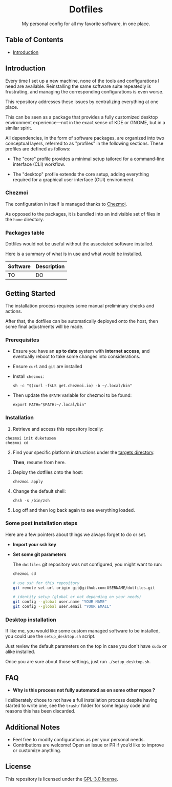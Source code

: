 <div align="center">
  <h1>Dotfiles</h1>
  <p>My personal config for all my favorite software, in one place.</p>
  <!-- Insert the ricing screenshot here -->
</div>


## Table of Contents

- [Introduction](#introduction)


## Introduction

Every time I set up a new machine, none of the tools and
configurations I need are available. Reinstalling the same software suite
repeatedly is frustrating, and managing the corresponding configurations is
even worse.

This repository addresses these issues by centralizing everything at one place.

This can be seen as a package that provides a fully customized
desktop environment experience—not in the exact sense of KDE or GNOME,
but in a similar spirit.

All dependencies, in the form of software packages, are organized into two
conceptual layers, referred to as "profiles" in the following sections.
These profiles are defined as follows:

 - The "core" profile provides a minimal setup tailored for
 a command-line interface (CLI) workflow.

 - The "desktop" profile extends the core setup, adding everything required
 for a graphical user interface (GUI) environment.

### Chezmoi

The configuration in itself is managed thanks to
[Chezmoi](https://www.chezmoi.io).

As opposed to the packages, it is bundled into an indivisible set of files
in the `home` directory.


### Packages table

Dotfiles would not be useful without the associated software installed.

Here is a summary of what is in use and what would be installed.

| Software | Description |
| -- | --|
| TO | DO |


## Getting Started

The installation process requires some manual preliminary checks and actions.

After that, the dotfiles can be automatically deployed onto the host, then some
final adjustments will be made.

### Prerequisites

- Ensure you have an **up to date** system with **internet access**, and eventually
	reboot to take some changes into considerations.
- Ensure `curl` and `git` are installed
- Install `chezmoi`:

  `sh -c "$(curl -fsLS get.chezmoi.io) -b ~/.local/bin"`
- Then update the `$PATH` variable for chezmoi to be found:

  `export PATH="$PATH:~/.local/bin"`

### Installation

1. Retrieve and access this repository locally:

  ```
  chezmoi init duketuxem
  chezmoi cd
  ```

2. Find your specific platform instructions under the [targets directory](./targets/README.md).

	**Then**, resume from here.

3. Deploy the dotfiles onto the host:

	`chezmoi apply`

4. Change the default shell:

	`chsh -s /bin/zsh`

5. Log off and then log back again to see everything loaded.


### Some post installation steps

   Here are a few pointers about things we always forget to do or set.

   - **Import your ssh key**

   - **Set some git parameters**

      The `dotfiles` git repository was not configured, you might want to run:

      ```sh
      chezmoi cd

      # use ssh for this repository
      git remote set-url origin git@github.com:USERNAME/dotfiles.git

      # identity setup (global or not depending on your needs)
      git config --global user.name "YOUR NAME"
      git config --global user.email "YOUR EMAIL"
      ```


### Desktop installation

If like me, you would like some custom managed software to be installed,
you could use the `setup_desktop.sh` script.

Just review the default parameters on the top in case you don't have `sudo`
or alike installed.

Once you are sure about those settings, just run `./setup_desktop.sh`.



## FAQ

- **Why is this process not fully automated as on some other repos ?**

I deliberately chose to not have a full installation process despite having
started to write one, see the `trash/` folder for some legacy code and reasons
this has been discarded.


## Additional Notes

- Feel free to modify configurations as per your personal needs.
- Contributions are welcome!
Open an issue or PR if you’d like to improve or customize anything.


## License

This repository is licensed under the [GPL-3.0 license](LICENSE).
